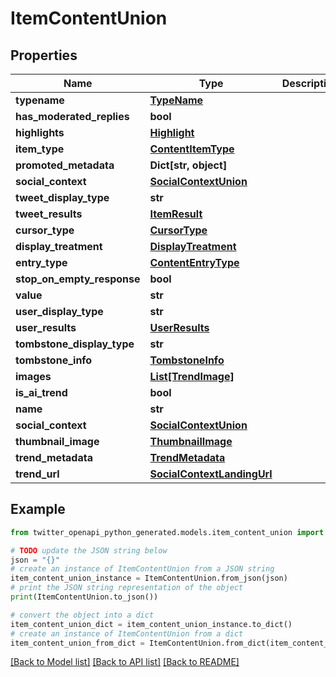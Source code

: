 # ItemContentUnion


## Properties

Name | Type | Description | Notes
------------ | ------------- | ------------- | -------------
**typename** | [**TypeName**](TypeName.md) |  | 
**has_moderated_replies** | **bool** |  | [optional] 
**highlights** | [**Highlight**](Highlight.md) |  | [optional] 
**item_type** | [**ContentItemType**](ContentItemType.md) |  | 
**promoted_metadata** | **Dict[str, object]** |  | [optional] 
**social_context** | [**SocialContextUnion**](SocialContextUnion.md) |  | [optional] 
**tweet_display_type** | **str** |  | 
**tweet_results** | [**ItemResult**](ItemResult.md) |  | 
**cursor_type** | [**CursorType**](CursorType.md) |  | 
**display_treatment** | [**DisplayTreatment**](DisplayTreatment.md) |  | [optional] 
**entry_type** | [**ContentEntryType**](ContentEntryType.md) |  | [optional] 
**stop_on_empty_response** | **bool** |  | [optional] 
**value** | **str** |  | 
**user_display_type** | **str** |  | 
**user_results** | [**UserResults**](UserResults.md) |  | 
**tombstone_display_type** | **str** |  | [optional] 
**tombstone_info** | [**TombstoneInfo**](TombstoneInfo.md) |  | [optional] 
**images** | [**List[TrendImage]**](TrendImage.md) |  | 
**is_ai_trend** | **bool** |  | [optional] 
**name** | **str** |  | 
**social_context** | [**SocialContextUnion**](SocialContextUnion.md) |  | [optional] 
**thumbnail_image** | [**ThumbnailImage**](ThumbnailImage.md) |  | 
**trend_metadata** | [**TrendMetadata**](TrendMetadata.md) |  | 
**trend_url** | [**SocialContextLandingUrl**](SocialContextLandingUrl.md) |  | 

## Example

```python
from twitter_openapi_python_generated.models.item_content_union import ItemContentUnion

# TODO update the JSON string below
json = "{}"
# create an instance of ItemContentUnion from a JSON string
item_content_union_instance = ItemContentUnion.from_json(json)
# print the JSON string representation of the object
print(ItemContentUnion.to_json())

# convert the object into a dict
item_content_union_dict = item_content_union_instance.to_dict()
# create an instance of ItemContentUnion from a dict
item_content_union_from_dict = ItemContentUnion.from_dict(item_content_union_dict)
```
[[Back to Model list]](../README.md#documentation-for-models) [[Back to API list]](../README.md#documentation-for-api-endpoints) [[Back to README]](../README.md)


